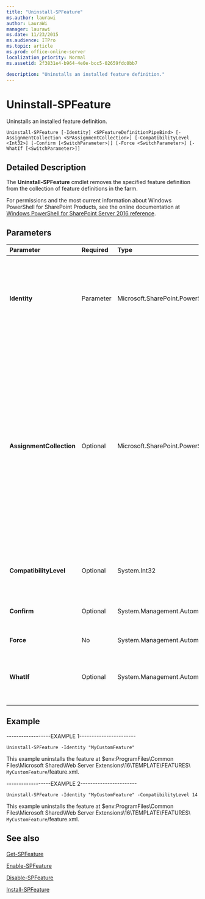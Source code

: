 ```yaml
---
title: "Uninstall-SPFeature"
ms.author: laurawi
author: LauraWi
manager: laurawi
ms.date: 11/23/2015
ms.audience: ITPro
ms.topic: article
ms.prod: office-online-server
localization_priority: Normal
ms.assetid: 2f3831e4-b964-4e0e-bcc5-02659fdc0bb7

description: "Uninstalls an installed feature definition."
---
```


# Uninstall-SPFeature

Uninstalls an installed feature definition.
  
```
Uninstall-SPFeature [-Identity] <SPFeatureDefinitionPipeBind> [-AssignmentCollection <SPAssignmentCollection>] [-CompatibilityLevel <Int32>] [-Confirm [<SwitchParameter>]] [-Force <SwitchParameter>] [-WhatIf [<SwitchParameter>]]
```

## Detailed Description

The **Uninstall-SPFeature** cmdlet removes the specified feature definition from the collection of feature definitions in the farm. 
  
For permissions and the most current information about Windows PowerShell for SharePoint Products, see the online documentation at [Windows PowerShell for SharePoint Server 2016 reference](https://go.microsoft.com/fwlink/p/?LinkId=671715).
  
## Parameters

|**Parameter**|**Required**|**Type**|**Description**|
|:-----|:-----|:-----|:-----|
|**Identity** <br/> |Parameter  <br/> |Microsoft.SharePoint.PowerShell.SPFeatureDefinitionPipeBind  <br/> |Specifies the name of the feature or GUID to uninstall.  <br/> The type must be the name of the feature folder located in the  _\<drive\>_:\program files\common files\Microsoft Shared\Web server extensions\16\template\features folder, or must be a GUID, in the form 21d186e1-7036-4092-a825-0eb6709e9281.  <br/> |
|**AssignmentCollection** <br/> |Optional  <br/> |Microsoft.SharePoint.PowerShell.SPAssignmentCollection  <br/> |Manages objects for the purpose of proper disposal. Use of objects, such as **SPWeb** or **SPSite**, can use large amounts of memory and use of these objects in Windows PowerShell scripts requires proper memory management. Using the **SPAssignment** object, you can assign objects to a variable and dispose of the objects after they are needed to free up memory. When **SPWeb**, **SPSite**, or **SPSiteAdministration** objects are used, the objects are automatically disposed of if an assignment collection or the **Global** parameter is not used.  <br/> > [!NOTE]> When the **Global** parameter is used, all objects are contained in the global store. If objects are not immediately used, or disposed of by using the **Stop-SPAssignment** command, an out-of-memory scenario can occur.           |
|**CompatibilityLevel** <br/> |Optional  <br/> |System.Int32  <br/> |Specifies the version of feature to uninstall. When the version is not specified it will default to the web applications MaxVersion value.  <br/> |
|**Confirm** <br/> |Optional  <br/> |System.Management.Automation.SwitchParameter  <br/> |Prompts you for confirmation before executing the command. For more information, type the following command: **get-help about_commonparameters** <br/> |
|**Force** <br/> |No  <br/> |System.Management.Automation.SwitchParameter  <br/> |Forces the uninstallation of a feature that is already installed.  <br/> |
|**WhatIf** <br/> |Optional  <br/> |System.Management.Automation.SwitchParameter  <br/> |Displays a message that describes the effect of the command instead of executing the command. For more information, type the following command: **get-help about_commonparameters** <br/> |
   
## Example

------------------EXAMPLE 1-----------------------
  
```
Uninstall-SPFeature -Identity "MyCustomFeature"
```

This example uninstalls the feature at $env:ProgramFiles\Common Files\Microsoft Shared\Web Server Extensions\16\TEMPLATE\FEATURES\ `MyCustomFeature`/feature.xml.
  
------------------EXAMPLE 2-----------------------
  
```
Uninstall-SPFeature -Identity "MyCustomFeature" -CompatibilityLevel 14
```

This example uninstalls the feature at $env:ProgramFiles\Common Files\Microsoft Shared\Web Server Extensions\16\TEMPLATE\FEATURES\ `MyCustomFeature`/feature.xml.
  
## See also

#### 

[Get-SPFeature](get-spfeature.md)
  
[Enable-SPFeature](enable-spfeature.md)
  
[Disable-SPFeature](disable-spfeature.md)
  
[Install-SPFeature](install-spfeature.md)

